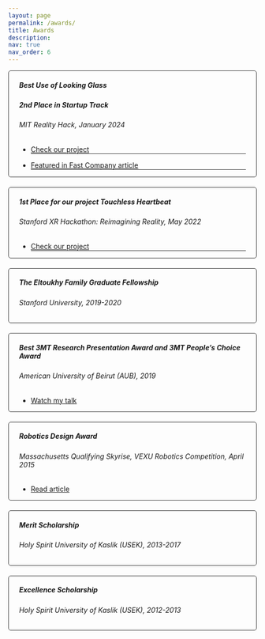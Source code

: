```yaml
---
layout: page
permalink: /awards/
title: Awards
description: 
nav: true
nav_order: 6
---
```


<style>
  .custom-border {
    border: 1px solid #333; /* Adjust the color as needed */
    border-radius: 5px; /* Optional: if you want rounded corners */
  }
  .custom-padding {
    padding-left: 30px; /* Adjust the left padding as needed */
    padding-right: 30px; /* Adjust the right padding as needed */
  }
  .no-background {
    background-color: transparent !important; /* Override background color */
  }
  .card-spacing {
    margin-bottom: 20px; /* Adjust the value as needed */
  }
  .custom-bottom {
    border-bottom: 1px solid #333; /* Replace with your desired color */
  }
  .centered-col-11 {
    display: flex;
    justify-content: center;
  }
  .centered-col-11 > div {
    flex: 0 0 91.666667%; /* 11 out of 12 columns */
    max-width: 91.666667%; /* 11 out of 12 columns */
  }
</style>

<div class="card custom-border card-spacing">
  <div class="p-3">
    <div class="row centered-col-11">
      <div class="col">
        <h5 class="card-title">
          Best Use of Looking Glass
        </h5>
        <h5 class="card-title">
          2nd Place in Startup Track
        </h5>
        <h6 class="card-subtitle font-italic mb-3">MIT Reality Hack, January 2024</h6>
        <ul class="list-group list-group-flush">
          <li class="list-group-item no-background custom-bottom"><a href="https://devpost.com/software/eduvision-raosb8" target="_blank" rel="noopener noreferrer">Check our project</a></li>
        </ul>
        <ul class="list-group list-group-flush">
          <li class="list-group-item no-background custom-bottom"><a href="https://register.inc.com/index.php/email/emailWebview?email=NjEwLUxFRS04NzIAAAGRI8M8h33Q02EbK38ba5DjIzVftQ9yGz98RiTo4_H4vwv7IQM6a87XW6LQe30gyv4POFhHFbERDyrmcQkZ0a9c9k-YvHWq-RHXfw" target="_blank" rel="noopener noreferrer">Featured in Fast Company article</a></li>
        </ul>
      </div>
    </div>
  </div>
</div>

<div class="card custom-border card-spacing">
  <div class="p-3">
    <div class="row centered-col-11">
      <div class="col">
        <h5 class="card-title">
          1st Place for our project Touchless Heartbeat
        </h5>
        <h6 class="card-subtitle font-italic mb-3">Stanford XR Hackathon: Reimagining Reality, May 2022</h6>
        <ul class="list-group list-group-flush">
          <li class="list-group-item no-background custom-bottom"><a href="https://devpost.com/software/touchless-heartrate" target="_blank" rel="noopener noreferrer">Check our project</a></li>
        </ul>
      </div>
    </div>
  </div>
</div>

<div class="card custom-border card-spacing">
  <div class="p-3">
    <div class="row centered-col-11">
      <div class="col">
        <h5 class="card-title">The Eltoukhy Family Graduate Fellowship
        </h5>
        <h6 class="card-subtitle font-italic mb-3">Stanford University, 2019-2020</h6>
      </div>
    </div>
  </div>
</div>

<div class="card custom-border card-spacing">
  <div class="p-3">
    <div class="row centered-col-11">
      <div class="col">
        <h5 class="card-title">Best 3MT Research Presentation Award and 3MT People’s Choice Award</h5>
        <h6 class="card-subtitle font-italic mb-3">American University of Beirut (AUB), 2019</h6>
        <ul class="list-group list-group-flush">
        <li class="list-group-item no-background"><a href="https://www.youtube.com/watch?v=bvjAbn2Odzg&t=2442s" target="_blank" rel="noopener noreferrer">Watch my talk</a></li>
        </ul>
      </div>
    </div>
  </div>
</div>

<div class="card custom-border card-spacing">
  <div class="p-3">
    <div class="row centered-col-11">
      <div class="col">
        <h5 class="card-title">Robotics Design Award</h5>
        <h6 class="card-subtitle font-italic mb-3">Massachusetts Qualifying Skyrise, VEXU Robotics Competition, April 2015</h6>
        <ul class="list-group list-group-flush">
        <li class="list-group-item no-background"><a href="https://www.lorientlejour.com/article/915482/lusek-vole-la-vedette-au-concours-vex-robotics-.html" target="_blank" rel="noopener noreferrer">Read article</a></li>
        </ul>
      </div>
    </div>
  </div>
</div>

<div class="card custom-border card-spacing">
  <div class="p-3">
    <div class="row centered-col-11">
      <div class="col">
        <h5 class="card-title">Merit Scholarship</h5>
        <h6 class="card-subtitle font-italic mb-3">Holy Spirit University of Kaslik (USEK), 2013-2017</h6>
      </div>
    </div>
  </div>
</div>

<div class="card custom-border card-spacing">
  <div class="p-3">
    <div class="row centered-col-11">
      <div class="col">
        <h5 class="card-title">Excellence Scholarship</h5>
        <h6 class="card-subtitle font-italic mb-3">Holy Spirit University of Kaslik (USEK), 2012-2013</h6>
      </div>
    </div>
  </div>
</div>


<!-- <div class="card mt-3">
  <div class="p-3">
    <div class="row">
      <div class="col-sm-10">
        <h5 class="font-weight-bold">Introduction to Machine Learning</h5>
      </div>
      <div class="col-sm-2 text-left text-sm-right">
        <span class="badge font-weight-bold cyan-color darken-1 text-uppercase align-middle" href="https://www.cs.cmu.edu/~pradeepr/courses/701/2018-spring/" target="_blank">
            10-701
        </span>
      </div>
    </div>
    <h6 class="font-italic mt-2 mt-sm-0">Spring 2018: Teaching Assistant</h6>
    <ul class="card-text font-weight-light list-group list-group-flush">
      <li class="list-group-item">○ Graduate-level introduction to machine learning course for masters and PhD students, taught by <a href="https://www.cs.cmu.edu/~pradeepr/" target="_blank">Prof. Pradeep Ravikumar</a> and  <a href="https://www.cs.cmu.edu/~mmv/" target="_blank">Prof. Manuela Veloso</a>.</li>
      <li class="list-group-item">○ I mentored groups of students working on class projects, held recitations, created and graded homeworks and exams.</li>
      <li class="list-group-item">○ I was awarded a Machine Learning Department <a href="https://www.ml.cmu.edu/news/news-archive/2018/may/machine-learning-ta-awards-2018.html" target="_blank">Teaching Assistant Award</a>.</li>
      <li class="list-group-item">○ Course materials can be found <a href="http://www.cs.cmu.edu/~pradeepr/courses/701/2018-spring/" target="_blank">here</a>.</li>
    </ul>
  </div>
</div>

<div class="card">
  <div class="p-3">
    <div class="row">
      <div class="col-sm-10">
        <h5 class="card-title"><a href="https://med.stanford.edu/immers/news/rad206.html" target="_blank" rel="noopener noreferrer">Mixed-Reality in Medicine</a></h5>
        <h6 class="card-subtitle font-italic">Fall 2023: Guest Lecturer</h6>
      </div>
      <div class="col-sm-2 text-sm-right">
        <span class="badge">
          RAD206
        </span>
      </div>
    </div>
      
      <li class="list-group-item">
        <div class="row">
          <div class="col-sm-9">
            Lecture 2: Introduction to Unity
          </div>
          </li>
      
      <li class="list-group-item">
        <div class="row">
          <div class="col-sm-9">
            Lecture 5: Interactive Shape Sonification for Tumor Localization in Breast Cancer Surgery

          </div>
          <div class="col-sm-3">
      </li>
      
      <li class="list-group-item">
        <div class="row">
          <div class="col-sm-9">
            Lecture 12: Computer Vision for Extended Reality
          </div>
        </div>
      </li>
    
  </div>
</div>  -->